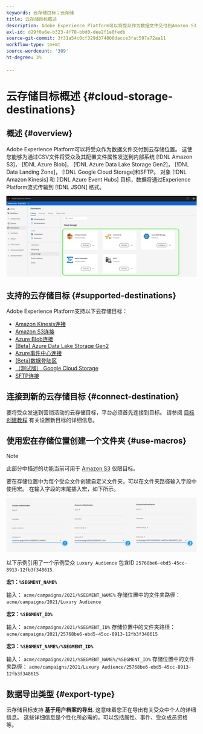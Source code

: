 ```yaml
---
keywords: 云存储目标；云存储
title: 云存储目标概述
description: Adobe Experience Platform可以将受众作为数据文件交付到Amazon S3、AWS Kinesis、Azure事件中心或SFTP云存储位置。
exl-id: d29f0a6e-b323-4f78-bbd0-dee2f1e0fedb
source-git-commit: 3f31a54c0cf329d374808dacce3fac597a72aa11
workflow-type: tm+mt
source-wordcount: '309'
ht-degree: 3%

---
```


# 云存储目标概述 {#cloud-storage-destinations}

## 概述 {#overview}

Adobe Experience Platform可以将受众作为数据文件交付到云存储位置。 这使您能够为通过CSV文件将受众及其配置文件属性发送到内部系统 [!DNL Amazon S3]， [!DNL Azure Blob]， [!DNL Azure Data Lake Storage Gen2]， [!DNL Data Landing Zone]， [!DNL Google Cloud Storage]和SFTP。 对象 [!DNL Amazon Kinesis] 和 [!DNL Azure Event Hubs] 目标，数据将通过Experience Platform流式传输到 [!DNL JSON] 格式。

![Adobe云存储目标](../../assets/catalog/cloud-storage/cloud-storage-destinations.png)

## 支持的云存储目标 {#supported-destinations}

Adobe Experience Platform支持以下云存储目标：

* [Amazon Kinesis连接](amazon-kinesis.md)
* [Amazon S3连接](amazon-s3.md)
* [Azure Blob连接](azure-blob.md)
* [(Beta) Azure Data Lake Storage Gen2](adls-gen2.md)
* [Azure事件中心连接](azure-event-hubs.md)
* [(Beta)数据登陆区](data-landing-zone.md)
* [（测试版） Google Cloud Storage](google-cloud-storage.md)
* [SFTP连接](sftp.md)

## 连接到新的云存储目标 {#connect-destination}

要将受众发送到营销活动的云存储目标，平台必须首先连接到目标。 请参阅 [目标创建教程](../../ui/connect-destination.md) 有关设置新目标的详细信息。


## 使用宏在存储位置创建一个文件夹 {#use-macros}

>[!NOTE]
>
> 此部分中描述的功能当前可用于 [Amazon S3](amazon-s3.md) 仅限目标。

要在存储位置中为每个受众文件创建自定义文件夹，可以在文件夹路径输入字段中使用宏。 在输入字段的末尾插入宏，如下所示。

![如何使用宏在存储中创建文件夹](../../assets/catalog/cloud-storage/workflow/macros-folder-path.png)

以下示例引用了一个示例受众 `Luxury Audience` 包含ID `25768be6-ebd5-45cc-8913-12fb3f348615`.

**宏1：`%SEGMENT_NAME%`**

输入： `acme/campaigns/2021/%SEGMENT_NAME%`
存储位置中的文件夹路径： `acme/campaigns/2021/Luxury Audience`

**宏2：`%SEGMENT_ID%`**

输入： `acme/campaigns/2021/%SEGMENT_ID%`
存储位置中的文件夹路径： `acme/campaigns/2021/25768be6-ebd5-45cc-8913-12fb3f348615`

**宏3：`%SEGMENT_NAME%/%SEGMENT_ID%`**

输入： `acme/campaigns/2021/%SEGMENT_NAME%/%SEGMENT_ID%`
存储位置中的文件夹路径： `acme/campaigns/2021/Luxury Audience/25768be6-ebd5-45cc-8913-12fb3f348615`

## 数据导出类型 {#export-type}

云存储目标支持 **基于用户档案的导出**. 这意味着您正在导出有关受众中个人的详细信息。 这些详细信息是个性化所必需的，可以包括属性、事件、受众成员资格等。
